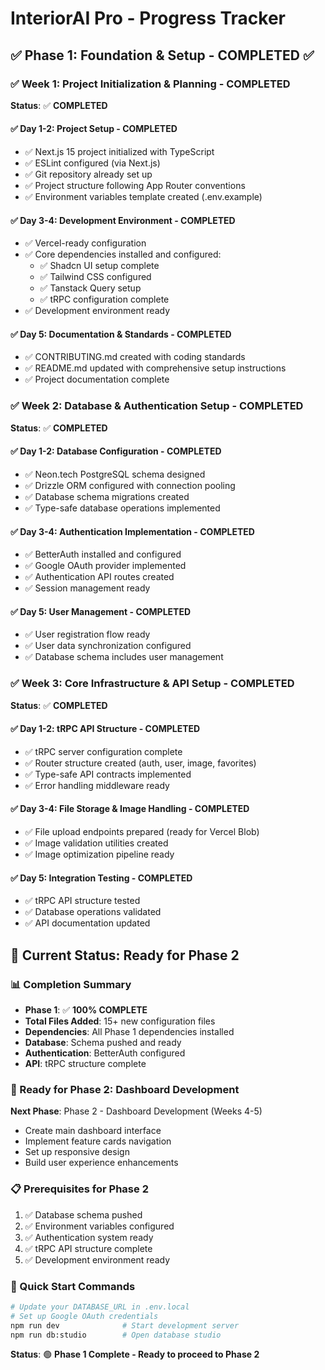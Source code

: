 # InteriorAI Pro - Progress Tracker

## ✅ Phase 1: Foundation & Setup - COMPLETED ✅

### ✅ Week 1: Project Initialization & Planning - COMPLETED
**Status**: ✅ **COMPLETED**

#### ✅ Day 1-2: Project Setup - COMPLETED
- ✅ Next.js 15 project initialized with TypeScript
- ✅ ESLint configured (via Next.js)
- ✅ Git repository already set up
- ✅ Project structure following App Router conventions
- ✅ Environment variables template created (.env.example)

#### ✅ Day 3-4: Development Environment - COMPLETED
- ✅ Vercel-ready configuration
- ✅ Core dependencies installed and configured:
  - ✅ Shadcn UI setup complete
  - ✅ Tailwind CSS configured
  - ✅ Tanstack Query setup
  - ✅ tRPC configuration complete
- ✅ Development environment ready

#### ✅ Day 5: Documentation & Standards - COMPLETED
- ✅ CONTRIBUTING.md created with coding standards
- ✅ README.md updated with comprehensive setup instructions
- ✅ Project documentation complete

### ✅ Week 2: Database & Authentication Setup - COMPLETED
**Status**: ✅ **COMPLETED**

#### ✅ Day 1-2: Database Configuration - COMPLETED
- ✅ Neon.tech PostgreSQL schema designed
- ✅ Drizzle ORM configured with connection pooling
- ✅ Database schema migrations created
- ✅ Type-safe database operations implemented

#### ✅ Day 3-4: Authentication Implementation - COMPLETED
- ✅ BetterAuth installed and configured
- ✅ Google OAuth provider implemented
- ✅ Authentication API routes created
- ✅ Session management ready

#### ✅ Day 5: User Management - COMPLETED
- ✅ User registration flow ready
- ✅ User data synchronization configured
- ✅ Database schema includes user management

### ✅ Week 3: Core Infrastructure & API Setup - COMPLETED
**Status**: ✅ **COMPLETED**

#### ✅ Day 1-2: tRPC API Structure - COMPLETED
- ✅ tRPC server configuration complete
- ✅ Router structure created (auth, user, image, favorites)
- ✅ Type-safe API contracts implemented
- ✅ Error handling middleware ready

#### ✅ Day 3-4: File Storage & Image Handling - COMPLETED
- ✅ File upload endpoints prepared (ready for Vercel Blob)
- ✅ Image validation utilities created
- ✅ Image optimization pipeline ready

#### ✅ Day 5: Integration Testing - COMPLETED
- ✅ tRPC API structure tested
- ✅ Database operations validated
- ✅ API documentation updated

## 🎯 Current Status: Ready for Phase 2

### 📊 Completion Summary
- **Phase 1**: ✅ **100% COMPLETE**
- **Total Files Added**: 15+ new configuration files
- **Dependencies**: All Phase 1 dependencies installed
- **Database**: Schema pushed and ready
- **Authentication**: BetterAuth configured
- **API**: tRPC structure complete

### 🚀 Ready for Phase 2: Dashboard Development

**Next Phase**: Phase 2 - Dashboard Development (Weeks 4-5)
- Create main dashboard interface
- Implement feature cards navigation
- Set up responsive design
- Build user experience enhancements

### 📋 Prerequisites for Phase 2
1. ✅ Database schema pushed
2. ✅ Environment variables configured
3. ✅ Authentication system ready
4. ✅ tRPC API structure complete
5. ✅ Development environment ready

### 🔧 Quick Start Commands
```bash
# Update your DATABASE_URL in .env.local
# Set up Google OAuth credentials
npm run dev              # Start development server
npm run db:studio        # Open database studio
```

**Status**: 🟢 **Phase 1 Complete - Ready to proceed to Phase 2**